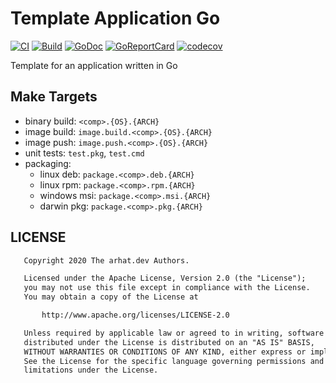 # Template Application Go

[![CI](https://github.com/arhat-dev/template-application-go/workflows/CI/badge.svg)](https://github.com/arhat-dev/template-application-go/actions?query=workflow%3ACI) [![Build](https://github.com/arhat-dev/template-application-go/workflows/Build/badge.svg)](https://github.com/arhat-dev/template-application-go/actions?query=workflow%3ABuild) [![GoDoc](https://godoc.org/arhat.dev/template-application-go?status.svg)](https://godoc.org/arhat.dev/template-application-go) [![GoReportCard](https://goreportcard.com/badge/goiiot/libmqtt)](https://goreportcard.com/report/arhat.dev/template-application-go) [![codecov](https://codecov.io/gh/arhat-dev/template-application-go/branch/master/graph/badge.svg)](https://codecov.io/gh/arhat-dev/template-application-go)

Template for an application written in Go

## Make Targets

- binary build: `<comp>.{OS}.{ARCH}`
- image build: `image.build.<comp>.{OS}.{ARCH}`
- image push: `image.push.<comp>.{OS}.{ARCH}`
- unit tests: `test.pkg`, `test.cmd`
- packaging:
  - linux deb: `package.<comp>.deb.{ARCH}`
  - linux rpm: `package.<comp>.rpm.{ARCH}`
  - windows msi: `package.<comp>.msi.{ARCH}`
  - darwin pkg: `package.<comp>.pkg.{ARCH}`

## LICENSE

```txt
   Copyright 2020 The arhat.dev Authors.

   Licensed under the Apache License, Version 2.0 (the "License");
   you may not use this file except in compliance with the License.
   You may obtain a copy of the License at

       http://www.apache.org/licenses/LICENSE-2.0

   Unless required by applicable law or agreed to in writing, software
   distributed under the License is distributed on an "AS IS" BASIS,
   WITHOUT WARRANTIES OR CONDITIONS OF ANY KIND, either express or implied.
   See the License for the specific language governing permissions and
   limitations under the License.
```
